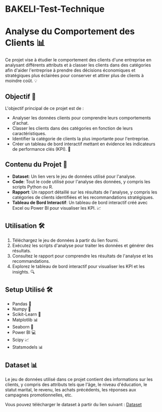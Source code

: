 # BAKELI-Test-Technique
# Analyse du Comportement des Clients 📊

Ce projet vise à étudier le comportement des clients d'une entreprise en analysant différents attributs et à classer les clients dans des catégories afin d'aider l'entreprise à prendre des décisions économiques et stratégiques plus éclairées pour conserver et attirer plus de clients à moindre coût. 💡

## Objectif 🎯

L'objectif principal de ce projet est de :

- Analyser les données clients pour comprendre leurs comportements d'achat.
- Classer les clients dans des catégories en fonction de leurs caractéristiques.
- Identifier la catégorie de clients la plus importante pour l'entreprise.
- Créer un tableau de bord interactif mettant en évidence les indicateurs de performance clés (KPI). 🚀

## Contenu du Projet 📂

- **Dataset**: Un lien vers le jeu de données utilisé pour l'analyse.
- **Code**: Tout le code utilisé pour l'analyse des données, y compris les scripts Python ou R.
- **Rapport**: Un rapport détaillé sur les résultats de l'analyse, y compris les catégories de clients identifiées et les recommandations stratégiques.
- **Tableau de Bord Interactif**: Un tableau de bord interactif créé avec Excel ou Power BI pour visualiser les KPI. 📈

## Utilisation 🛠️

1. Téléchargez le jeu de données à partir du lien fourni.
2. Exécutez les scripts d'analyse pour traiter les données et générer des résultats.
3. Consultez le rapport pour comprendre les résultats de l'analyse et les recommandations.
4. Explorez le tableau de bord interactif pour visualiser les KPI et les insights. 🔍

## Setup Utilisé 🛠️

- Pandas 🐼
- Numpy 🔢
- Scikit-Learn 🧠
- Matplotlib 📊
- Seaborn 🌊
- Power BI 💻
- Scipy 📈
- Statsmodels 📊

## Dataset 📊

Le jeu de données utilisé dans ce projet contient des informations sur les clients, y compris des attributs tels que l'âge, le niveau d'éducation, le statut marital, le revenu, les achats précédents, les réponses aux campagnes promotionnelles, etc.

Vous pouvez télécharger le dataset à partir du lien suivant :
[Dataset](https://drive.google.com/file/d/10VREJosWMuFSPrG4lkkTaZVu58rioiY-/view?usp=drive_link)
